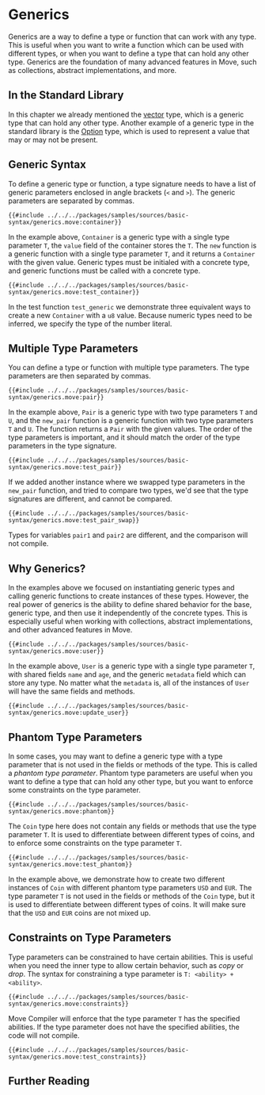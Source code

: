 # Generics

Generics are a way to define a type or function that can work with any type. This is useful when you want to write a function which can be used with different types, or when you want to define a type that can hold any other type. Generics are the foundation of many advanced features in Move, such as collections, abstract implementations, and more.

## In the Standard Library

In this chapter we already mentioned the [vector](./vector.md) type, which is a generic type that can hold any other type. Another example of a generic type in the standard library is the [Option](./option.md) type, which is used to represent a value that may or may not be present.


## Generic Syntax

To define a generic type or function, a type signature needs to have a list of generic parameters enclosed in angle brackets (`<` and `>`). The generic parameters are separated by commas.

```move
{{#include ../../../packages/samples/sources/basic-syntax/generics.move:container}}
```

In the example above, `Container` is a generic type with a single type parameter `T`, the `value` field of the container stores the `T`. The `new` function is a generic function with a single type parameter `T`, and it returns a `Container` with the given value. Generic types must be initialed with a concrete type, and generic functions must be called with a concrete type.

```move
{{#include ../../../packages/samples/sources/basic-syntax/generics.move:test_container}}
```

In the test function `test_generic` we demonstrate three equivalent ways to create a new `Container` with a `u8` value. Because numeric types need to be inferred, we specify the type of the number literal.

## Multiple Type Parameters

You can define a type or function with multiple type parameters. The type parameters are then separated by commas.

```move
{{#include ../../../packages/samples/sources/basic-syntax/generics.move:pair}}
```

In the example above, `Pair` is a generic type with two type parameters `T` and `U`, and the `new_pair` function is a generic function with two type parameters `T` and `U`. The function returns a `Pair` with the given values. The order of the type parameters is important, and it should match the order of the type parameters in the type signature.

```move
{{#include ../../../packages/samples/sources/basic-syntax/generics.move:test_pair}}
```

If we added another instance where we swapped type parameters in the `new_pair` function, and tried to compare two types, we'd see that the type signatures are different, and cannot be compared.

```move
{{#include ../../../packages/samples/sources/basic-syntax/generics.move:test_pair_swap}}
```

Types for variables `pair1` and `pair2` are different, and the comparison will not compile.

## Why Generics?

In the examples above we focused on instantiating generic types and calling generic functions to create instances of these types. However, the real power of generics is the ability to define shared behavior for the base, generic type, and then use it independently of the concrete types. This is especially useful when working with collections, abstract implementations, and other advanced features in Move.

```move
{{#include ../../../packages/samples/sources/basic-syntax/generics.move:user}}
```

In the example above, `User` is a generic type with a single type parameter `T`, with shared fields `name` and `age`, and the generic `metadata` field which can store any type. No matter what the `metadata` is, all of the instances of `User` will have the same fields and methods.

```move
{{#include ../../../packages/samples/sources/basic-syntax/generics.move:update_user}}
```

## Phantom Type Parameters

In some cases, you may want to define a generic type with a type parameter that is not used in the fields or methods of the type. This is called a *phantom type parameter*. Phantom type parameters are useful when you want to define a type that can hold any other type, but you want to enforce some constraints on the type parameter.

```move
{{#include ../../../packages/samples/sources/basic-syntax/generics.move:phantom}}
```

The `Coin` type here does not contain any fields or methods that use the type parameter `T`. It is used to differentiate between different types of coins, and to enforce some constraints on the type parameter `T`.

```move
{{#include ../../../packages/samples/sources/basic-syntax/generics.move:test_phantom}}
```

In the example above, we demonstrate how to create two different instances of `Coin` with different phantom type parameters `USD` and `EUR`. The type parameter `T` is not used in the fields or methods of the `Coin` type, but it is used to differentiate between different types of coins. It will make sure that the `USD` and `EUR` coins are not mixed up.

## Constraints on Type Parameters

Type parameters can be constrained to have certain abilities. This is useful when you need the inner type to allow certain behavior, such as *copy* or *drop*. The syntax for constraining a type parameter is `T: <ability> + <ability>`.

```move
{{#include ../../../packages/samples/sources/basic-syntax/generics.move:constraints}}
```

Move Compiler will enforce that the type parameter `T` has the specified abilities. If the type parameter does not have the specified abilities, the code will not compile.

<!-- TODO: failure case -->

```move
{{#include ../../../packages/samples/sources/basic-syntax/generics.move:test_constraints}}
```

## Further Reading

<!-- Abilities propagation to parent -->
<!--  -->
